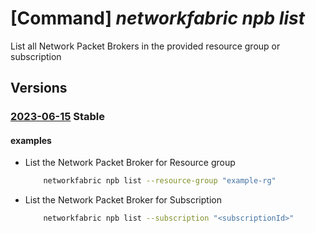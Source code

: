 # [Command] _networkfabric npb list_

List all Network Packet Brokers in the provided resource group or subscription

## Versions

### [2023-06-15](/Resources/mgmt-plane/L3N1YnNjcmlwdGlvbnMve30vcHJvdmlkZXJzL21pY3Jvc29mdC5tYW5hZ2VkbmV0d29ya2ZhYnJpYy9uZXR3b3JrcGFja2V0YnJva2Vycw==/2023-06-15.xml) **Stable**

<!-- mgmt-plane /subscriptions/{}/providers/microsoft.managednetworkfabric/networkpacketbrokers 2023-06-15 -->
<!-- mgmt-plane /subscriptions/{}/resourcegroups/{}/providers/microsoft.managednetworkfabric/networkpacketbrokers 2023-06-15 -->

#### examples

- List the Network Packet Broker for Resource group
    ```bash
        networkfabric npb list --resource-group "example-rg"
    ```

- List the Network Packet Broker for Subscription
    ```bash
        networkfabric npb list --subscription "<subscriptionId>"
    ```
